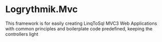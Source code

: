 Logrythmik.Mvc
=============
This framework is for easily creating LinqToSql MVC3 Web Applications with common principles and boilerplate code predefined, keeping the controllers light